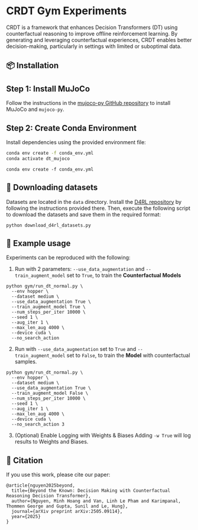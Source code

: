 # CRDT Gym Experiments

CRDT is a framework that enhances Decision Transformers (DT) using counterfactual reasoning to improve offline reinforcement learning. By generating and leveraging counterfactual experiences, CRDT enables better decision-making, particularly in settings with limited or suboptimal data.

## 📦 Installation

## Step 1: Install MuJoCo

Follow the instructions in the [mujoco-py GitHub repository](https://github.com/openai/mujoco-py) to install MuJoCo and `mujoco-py`.

## Step 2: Create Conda Environment

Install dependencies using the provided environment file:

```bash
conda env create -f conda_env.yml
conda activate dt_mujoco
```

```
conda env create -f conda_env.yml
```

## 📁 Downloading datasets

Datasets are located in the `data` directory.
Install the [D4RL repository](https://github.com/rail-berkeley/d4rl) by following the instructions provided there.
Then, execute the following script to download the datasets and save them in the required format:

```
python download_d4rl_datasets.py
```

## 🚀 Example usage

Experiments can be reproduced with the following:

1. Run with 2 parameters: `--use_data_augmentation` and `--train_augment_model` set to `True`, to train the **Counterfactual Models**

```
python gym/run_dt_normal.py \
  --env hopper \
  --dataset medium \
  --use_data_augmentation True \
  --train_augment_model True \
  --num_steps_per_iter 10000 \
  --seed 1 \
  --aug_iter 1 \
  --max_len_aug 4000 \
  --device cuda \
  --no_search_action 
```

2. Run with `--use_data_augmentation` set to `True` and `--train_augment_model` set to `False`, to train the **Model** with counterfactual samples.
```
python gym/run_dt_normal.py \
  --env hopper \
  --dataset medium \
  --use_data_augmentation True \
  --train_augment_model False \
  --num_steps_per_iter 10000 \
  --seed 1 \
  --aug_iter 1 \
  --max_len_aug 4000 \
  --device cuda \
  --no_search_action 3 
```

3.  (Optional) Enable Logging with Weights & Biases
Adding `-w True` will log results to Weights and Biases.

## 📄 Citation
If you use this work, please cite our paper:
```
@article{nguyen2025beyond,
  title={Beyond the Known: Decision Making with Counterfactual Reasoning Decision Transformer},
  author={Nguyen, Minh Hoang and Van, Linh Le Pham and Karimpanal, Thommen George and Gupta, Sunil and Le, Hung},
  journal={arXiv preprint arXiv:2505.09114},
  year={2025}
}
```









